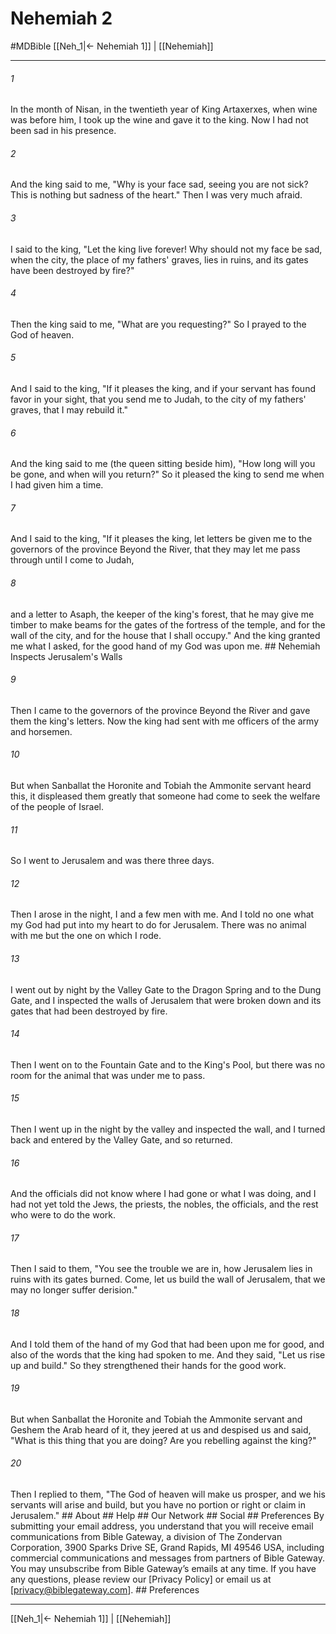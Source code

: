 # Nehemiah 2
#MDBible
[[Neh_1|← Nehemiah 1]] | [[Nehemiah]]

***






###### 1 


In the month of Nisan, in the twentieth year of King Artaxerxes, when wine was before him, I took up the wine and gave it to the king. Now I had not been sad in his presence. 





###### 2 


And the king said to me, "Why is your face sad, seeing you are not sick? This is nothing but sadness of the heart." Then I was very much afraid. 





###### 3 


I said to the king, "Let the king live forever! Why should not my face be sad, when the city, the place of my fathers' graves, lies in ruins, and its gates have been destroyed by fire?" 





###### 4 


Then the king said to me, "What are you requesting?" So I prayed to the God of heaven. 





###### 5 


And I said to the king, "If it pleases the king, and if your servant has found favor in your sight, that you send me to Judah, to the city of my fathers' graves, that I may rebuild it." 





###### 6 


And the king said to me (the queen sitting beside him), "How long will you be gone, and when will you return?" So it pleased the king to send me when I had given him a time. 





###### 7 


And I said to the king, "If it pleases the king, let letters be given me to the governors of the province Beyond the River, that they may let me pass through until I come to Judah, 





###### 8 


and a letter to Asaph, the keeper of the king's forest, that he may give me timber to make beams for the gates of the fortress of the temple, and for the wall of the city, and for the house that I shall occupy." And the king granted me what I asked, for the good hand of my God was upon me. ## Nehemiah Inspects Jerusalem's Walls 





###### 9 


Then I came to the governors of the province Beyond the River and gave them the king's letters. Now the king had sent with me officers of the army and horsemen. 





###### 10 


But when Sanballat the Horonite and Tobiah the Ammonite servant heard this, it displeased them greatly that someone had come to seek the welfare of the people of Israel. 





###### 11 


So I went to Jerusalem and was there three days. 





###### 12 


Then I arose in the night, I and a few men with me. And I told no one what my God had put into my heart to do for Jerusalem. There was no animal with me but the one on which I rode. 





###### 13 


I went out by night by the Valley Gate to the Dragon Spring and to the Dung Gate, and I inspected the walls of Jerusalem that were broken down and its gates that had been destroyed by fire. 





###### 14 


Then I went on to the Fountain Gate and to the King's Pool, but there was no room for the animal that was under me to pass. 





###### 15 


Then I went up in the night by the valley and inspected the wall, and I turned back and entered by the Valley Gate, and so returned. 





###### 16 


And the officials did not know where I had gone or what I was doing, and I had not yet told the Jews, the priests, the nobles, the officials, and the rest who were to do the work. 





###### 17 


Then I said to them, "You see the trouble we are in, how Jerusalem lies in ruins with its gates burned. Come, let us build the wall of Jerusalem, that we may no longer suffer derision." 





###### 18 


And I told them of the hand of my God that had been upon me for good, and also of the words that the king had spoken to me. And they said, "Let us rise up and build." So they strengthened their hands for the good work. 





###### 19 


But when Sanballat the Horonite and Tobiah the Ammonite servant and Geshem the Arab heard of it, they jeered at us and despised us and said, "What is this thing that you are doing? Are you rebelling against the king?" 





###### 20 


Then I replied to them, "The God of heaven will make us prosper, and we his servants will arise and build, but you have no portion or right or claim in Jerusalem." ## About ## Help ## Our Network ## Social ## Preferences By submitting your email address, you understand that you will receive email communications from Bible Gateway, a division of The Zondervan Corporation, 3900 Sparks Drive SE, Grand Rapids, MI 49546 USA, including commercial communications and messages from partners of Bible Gateway. You may unsubscribe from Bible Gateway&rsquo;s emails at any time. If you have any questions, please review our [Privacy Policy] or email us at [privacy@biblegateway.com]. ## Preferences

***

[[Neh_1|← Nehemiah 1]] | [[Nehemiah]]

